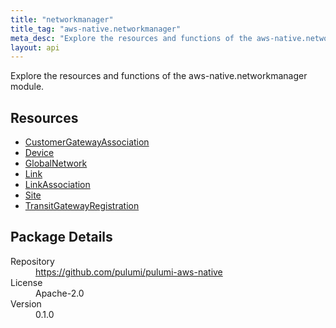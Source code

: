 ```yaml
---
title: "networkmanager"
title_tag: "aws-native.networkmanager"
meta_desc: "Explore the resources and functions of the aws-native.networkmanager module."
layout: api
---
```


<!-- WARNING: this file was generated by Pulumi Docs Generator. -->
<!-- Do not edit by hand unless you're certain you know what you are doing! -->

Explore the resources and functions of the aws-native.networkmanager module.

<h2 id="resources">Resources</h2>
<ul class="api">
    <li><a href="customergatewayassociation" title="CustomerGatewayAssociation"><span class="symbol resource"></span>CustomerGatewayAssociation</a></li>
    <li><a href="device" title="Device"><span class="symbol resource"></span>Device</a></li>
    <li><a href="globalnetwork" title="GlobalNetwork"><span class="symbol resource"></span>GlobalNetwork</a></li>
    <li><a href="link" title="Link"><span class="symbol resource"></span>Link</a></li>
    <li><a href="linkassociation" title="LinkAssociation"><span class="symbol resource"></span>LinkAssociation</a></li>
    <li><a href="site" title="Site"><span class="symbol resource"></span>Site</a></li>
    <li><a href="transitgatewayregistration" title="TransitGatewayRegistration"><span class="symbol resource"></span>TransitGatewayRegistration</a></li>
</ul>

<h2 id="package-details">Package Details</h2>
<dl class="package-details">
	<dt>Repository</dt>
	<dd><a href="https://github.com/pulumi/pulumi-aws-native">https://github.com/pulumi/pulumi-aws-native</a></dd>
	<dt>License</dt>
	<dd>Apache-2.0</dd>
	<dt>Version</dt>
	<dd>0.1.0</dd>
</dl>

